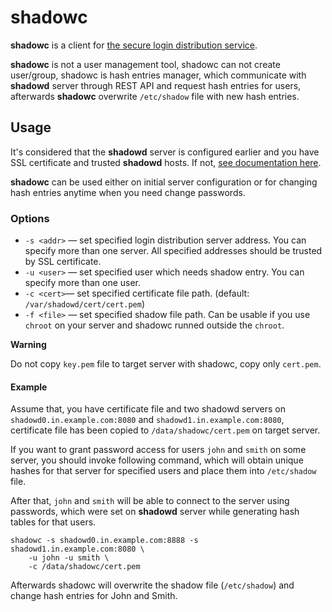 # shadowc

**shadowc** is a client for
[the secure login distribution service](https://github.com/reconquest/shadowd).

**shadowc** is not a user management tool, shadowc can not create
user/group, shadowc is hash entries manager, which communicate with **shadowd**
server through REST API and request hash entries for users, afterwards
**shadowc** overwrite `/etc/shadow` file with new hash entries.

## Usage

It's considered that the **shadowd** server is configured earlier and you have
SSL certificate and trusted **shadowd** hosts. If not,
[see documentation here](https://github.com/reconquest/shadowd).

**shadowc** can be used either on initial server configuration or for changing
hash entries anytime when you need change passwords.

### Options
- `-s <addr>` — set specified login distribution server address. You can specify
    more than one server. All specified addresses should be trusted by SSL
    certificate.
- `-u <user>` — set specified user which needs shadow entry. You can specify
    more than one user.
- `-c <cert>`— set specified certificate file path. (default:
    `/var/shadowd/cert/cert.pem`)
- `-f <file>` — set specified shadow file path. Can be usable if you use
    `chroot` on your server and shadowc runned outside the `chroot`.

**Warning**

Do not copy `key.pem` file to target server with shadowc, copy only
`cert.pem`.

#### Example

Assume that, you have certificate file and two shadowd servers on
`shadowd0.in.example.com:8080` and `shadowd1.in.example.com:8080`, certificate
file has been copied to `/data/shadowc/cert.pem` on target server.

If you want to grant password access for users `john` and `smith` on some
server, you should invoke following command, which will obtain unique hashes
for that server for specified users and place them into `/etc/shadow` file.

After that, `john` and `smith` will be able to connect to the server using
passwords, which were set on **shadowd** server while generating hash tables
for that users.

```
shadowc -s shadowd0.in.example.com:8888 -s shadowd1.in.example.com:8080 \
    -u john -u smith \
    -c /data/shadowc/cert.pem
```

Afterwards shadowc will overwrite the shadow file (`/etc/shadow`) and change
hash entries for John and Smith.
